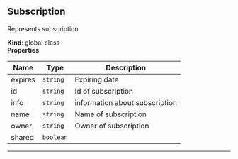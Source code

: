 
<a name="Subscription"></a>

## Subscription
Represents subscription

**Kind**: global class  
**Properties**

| Name | Type | Description |
| --- | --- | --- |
| expires | <code>string</code> | Expiring date |
| id | <code>string</code> | Id of subscription |
| info | <code>string</code> | information about subscription |
| name | <code>string</code> | Name of subscription |
| owner | <code>string</code> | Owner of subscription |
| shared | <code>boolean</code> |  |


* * *

